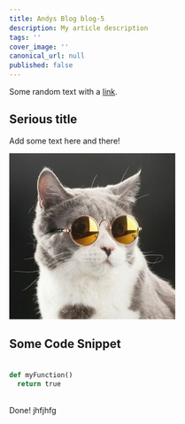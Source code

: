```yaml
---
title: Andys Blog blog-5
description: My article description
tags: ''
cover_image: ''
canonical_url: null
published: false
---
```

Some random text with a [link](https://code.visualstudio.com).

## Serious title

Add some text here and there!

![and some pictures too](./assets/cat.jpeg)

## Some Code Snippet

```python

def myFunction()
  return true
  
```
Done!
jhfjhfg
